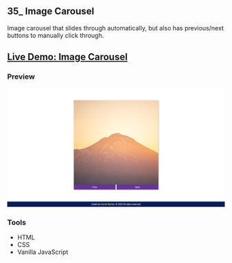 ## 35_ Image Carousel

Image carousel that slides through automatically, but also has previous/next buttons to manually click through.

## [Live Demo: Image Carousel](https://35-image-carousel-gdbecker.replit.app/)

### Preview

!["HomePage"](./HomePage.png)

### Tools
- HTML
- CSS
- Vanilla JavaScript